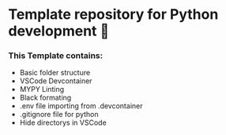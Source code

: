 # Template repository for Python development 🐍
### This Template contains:
- Basic folder structure
- VSCode Devcontainer
- MYPY Linting
- Black formating
- .env file importing from .devcontainer
- .gitignore file for python
- Hide directorys in VSCode